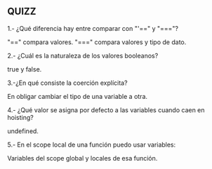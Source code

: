 ## QUIZZ

1.- ¿Qué diferencia hay entre comparar con "'==" y "==="?

"==" compara valores. "===" compara valores y tipo de dato.

2.- ¿Cuál es la naturaleza de los valores booleanos?

true y false.

3.-¿En qué consiste la coerción explícita?

En obligar cambiar el tipo de una variable a otra.

4.- ¿Qué valor se asigna por defecto a las variables cuando caen en hoisting?

undefined.

5.- En el scope local de una función puedo usar variables:

Variables del scope global y locales de esa función.
